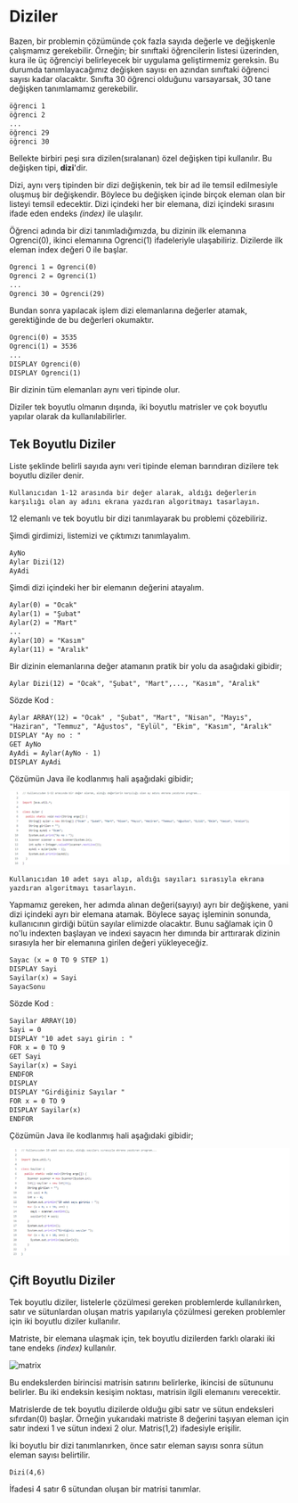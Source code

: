 # Diziler

Bazen, bir problemin çözümünde çok fazla sayıda değerle ve değişkenle çalışmamız gerekebilir. Örneğin; bir sınıftaki öğrencilerin listesi üzerinden, kura ile üç öğrenciyi belirleyecek bir uygulama geliştirmemiz gereksin. Bu durumda tanımlayacağımız değişken sayısı en azından sınıftaki öğrenci sayısı kadar olacaktır. Sınıfta 30 öğrenci olduğunu varsayarsak, 30 tane değişken tanımlamamız gerekebilir.

```
öğrenci 1
öğrenci 2
...
öğrenci 29
öğrenci 30
```

Bellekte birbiri peşi sıra dizilen(sıralanan) özel değişken tipi kullanılır. Bu değişken tipi, **dizi**'dir.

Dizi, aynı verş tipinden bir dizi değişkenin, tek bir ad ile temsil edilmesiyle oluşmuş bir değişkendir. Böylece bu değişken içinde birçok eleman olan bir listeyi temsil edecektir. Dizi içindeki her bir elemana, dizi içindeki sırasını ifade eden endeks *(index)* ile ulaşılır.

Öğrenci adında bir dizi tanımladığımızda, bu dizinin ilk elemanına Ogrenci(0), ikinci elemanına Ogrenci(1) ifadeleriyle ulaşabiliriz. Dizilerde ilk eleman index değeri 0 ile başlar.
```
Ogrenci 1 = Ogrenci(0)
Ogrenci 2 = Ogrenci(1)
...
Ogrenci 30 = Ogrenci(29)
```
Bundan sonra yapılacak işlem dizi elemanlarına değerler atamak, gerektiğinde de bu değerleri okumaktır.
```
Ogrenci(0) = 3535
Ogrenci(1) = 3536
...
DISPLAY Ogrenci(0)
DISPLAY Ogrenci(1)
```
Bir dizinin tüm elemanları aynı veri tipinde olur.

Diziler tek boyutlu olmanın dışında, iki boyutlu matrisler ve çok boyutlu yapılar olarak da kullanılabilirler.

## Tek Boyutlu Diziler

Liste şeklinde belirli sayıda aynı veri tipinde eleman barındıran dizilere tek boyutlu diziler denir. 
```
Kullanıcıdan 1-12 arasında bir değer alarak, aldığı değerlerin karşılığı olan ay adını ekrana yazdıran algoritmayı tasarlayın.
```
12 elemanlı ve tek boyutlu bir dizi tanımlayarak bu problemi çözebiliriz.

Şimdi girdimizi, listemizi ve çıktımızı tanımlayalım.
```
AyNo
Aylar Dizi(12)
AyAdi
```
Şimdi dizi içindeki her bir elemanın değerini atayalım.
```
Aylar(0) = "Ocak"
Aylar(1) = "Şubat"
Aylar(2) = "Mart"
...
Aylar(10) = "Kasım"
Aylar(11) = "Aralık"
```
Bir dizinin elemanlarına değer atamanın pratik bir yolu da asağıdaki gibidir;
```
Aylar Dizi(12) = "Ocak", "Şubat", "Mart",..., "Kasım", "Aralık"
```
Sözde Kod :
```
Aylar ARRAY(12) = "Ocak" , "Şubat", "Mart", "Nisan", "Mayıs", "Haziran", "Temmuz", "Ağustos", "Eylül", "Ekim", "Kasım", "Aralık"
DISPLAY "Ay no : "
GET AyNo
AyAdi = Aylar(AyNo - 1)
DISPLAY AyAdi
```
Çözümün Java ile kodlanmış hali aşağıdaki gibidir;

![gorsel](https://github.com/SenaOzcn/Algoritma/blob/MIT-License/Diziler%26Metinler%26Koleksiyonlar/Images/Aylar.png)

```
Kullanıcıdan 10 adet sayı alıp, aldığı sayıları sırasıyla ekrana yazdıran algoritmayı tasarlayın.
```
Yapmamız gereken, her adımda alınan değeri(sayıyı) ayrı bir değişkene, yani dizi içindeki ayrı bir elemana atamak. Böylece sayaç işleminin sonunda, kullanıcının girdiği bütün sayılar elimizde olacaktır. Bunu sağlamak için 0 no'lu indexten başlayan ve indexi sayacın her dımında bir arttırarak dizinin sırasıyla her bir elemanına girilen değeri yükleyeceğiz.
```
Sayac (x = 0 TO 9 STEP 1)
DISPLAY Sayi
Sayilar(x) = Sayi
SayacSonu
```
Sözde Kod :
```
Sayilar ARRAY(10)
Sayi = 0
DISPLAY "10 adet sayı girin : "
FOR x = 0 TO 9
GET Sayi
Sayilar(x) = Sayi
ENDFOR
DISPLAY
DISPLAY "Girdiğiniz Sayılar "
FOR x = 0 TO 9
DISPLAY Sayilar(x)
ENDFOR
```
Çözümün Java ile kodlanmış hali aşağıdaki gibidir;

![gorsel](https://github.com/SenaOzcn/Algoritma/blob/MIT-License/Diziler%26Metinler%26Koleksiyonlar/Images/Sayilar.png)

## Çift Boyutlu Diziler

Tek boyutlu diziler, listelerle çözülmesi gereken problemlerde kullanılırken, satır ve sütunlardan oluşan matris yapılarıyla çözülmesi gereken problemler için iki boyutlu diziler kullanılır.

Matriste, bir elemana ulaşmak için, tek boyutlu dizilerden farklı olaraki iki tane endeks *(index)* kullanılır.

![matrix](https://he-s3.s3.amazonaws.com/media/uploads/873c255.png)

Bu endekslerden birincisi matrisin satırını belirlerke, ikincisi de sütununu belirler. Bu iki endeksin kesişim noktası, matrisin ilgili elemanını verecektir.

Matrislerde de tek boyutlu dizilerde olduğu gibi satır ve sütun endeksleri sıfırdan(0) başlar. Örneğin yukarıdaki matriste 8 değerini taşıyan eleman için satır indexi 1 ve sütun indexi 2 olur. Matris(1,2) ifadesiyle erişilir.

İki boyutlu bir dizi tanımlanırken, önce satır eleman sayısı sonra sütun eleman sayısı belirtilir.
```
Dizi(4,6)
```
İfadesi 4 satır 6 sütundan oluşan bir matrisi tanımlar.
